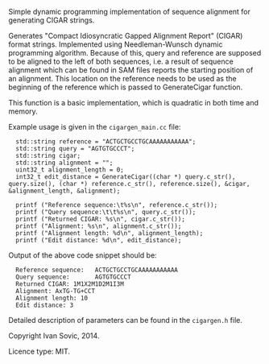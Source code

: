 Simple dynamic programming implementation of sequence alignment for generating CIGAR strings.

Generates "Compact Idiosyncratic Gapped Alignment Report" (CIGAR) format strings. Implemented using Needleman-Wunsch dynamic programming algorithm. Because of this, query and reference are supposed to be aligned to the left of both sequences, i.e. a result of sequence alignment which can be found in SAM files reports the starting position of an alignment. This location on the reference needs to be used as the beginning of the reference which is passed to GenerateCigar function.

This function is a basic implementation, which is quadratic in both time and memory.

Example usage is given in the `cigargen_main.cc` file:
```
  std::string reference = "ACTGCTGCCTGCAAAAAAAAAAA";
  std::string query = "AGTGTGCCCT";
  std::string cigar;
  std::string alignment = "";
  uint32_t alignment_length = 0;
  int32_t edit_distance = GenerateCigar((char *) query.c_str(), query.size(), (char *) reference.c_str(), reference.size(), &cigar, &alignment_length, &alignment);

  printf ("Reference sequence:\t%s\n", reference.c_str());
  printf ("Query sequence:\t\t%s\n", query.c_str());
  printf ("Returned CIGAR: %s\n", cigar.c_str());
  printf ("Alignment: %s\n", alignment.c_str());
  printf ("Alignment length: %d\n", alignment_length);
  printf ("Edit distance: %d\n", edit_distance);
```
Output of the above code snippet should be:
```
  Reference sequence:	ACTGCTGCCTGCAAAAAAAAAAA
  Query sequence:		AGTGTGCCCT
  Returned CIGAR: 1M1X2M1D2M1I3M
  Alignment: AxTG-TG+CCT
  Alignment length: 10
  Edit distance: 3
```

Detailed description of parameters can be found in the `cigargen.h` file.

Copyright Ivan Sovic, 2014.

Licence type: MIT.


